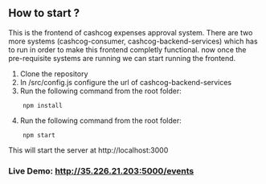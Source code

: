 ## How to start ?

This is the frontend of cashcog expenses approval system. There are two more systems (cashcog-consumer, cashcog-backend-services) which has to run in order to make this frontend completly functional.
now once the pre-requisite systems are running we can start running the frontend.

1. Clone the repository
2. In /src/config.js configure the url of cashcog-backend-services
3. Run the following command from the root folder:
```
    npm install
```
4. Run the following command from the root folder:
```
    npm start 
```
This will start the server at http://localhost:3000

### Live Demo: http://35.226.21.203:5000/events